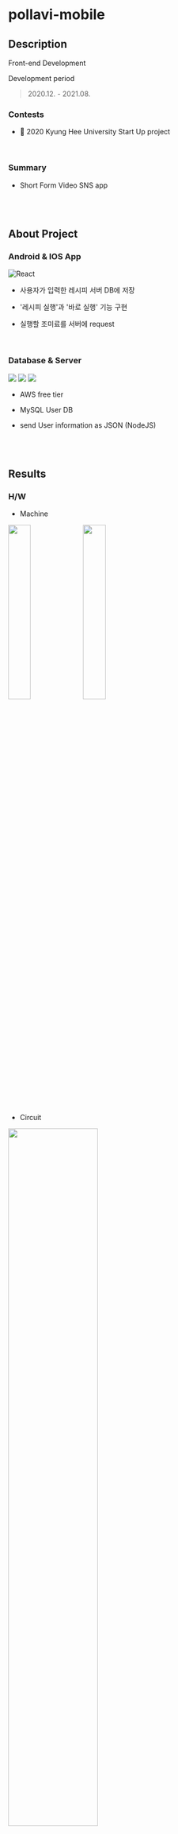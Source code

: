 # pollavi-mobile

## Description

Front-end Development

Development period

> 2020.12. - 2021.08.

### Contests

- 🏅 2020 Kyung Hee University Start Up project

  <br>

### Summary

- Short Form Video SNS app

<br>
<br>

## About Project

### Android & IOS App

<img alt="React" src ="https://img.shields.io/badge/React-#61DAFB.svg?&style=for-the-badge&logo=React&logoColor=white"/>

- 사용자가 입력한 레시피 서버 DB에 저장
- '레시피 실행'과 '바로 실행' 기능 구현
- 실행할 조미료를 서버에 request

  <br>

### Database & Server

<img src="https://img.shields.io/badge/DB-MySQL-#4479A1?style=flat"/>
<img src="https://img.shields.io/badge/Platform-AWS-#232F3E?style=flat"/>
<img src="https://img.shields.io/badge/Nodejs-#339933?style=flat"/>

- AWS free tier
- MySQL User DB
- send User information as JSON (NodeJS)

  <br>

  <br>

## Results

### H/W

- Machine

<img src=images/machine1.png  width="30%"/><img src=images/machine2.png  width="30%"/>

- Circuit

<img src=images/circuit.png  width="60%"/>

  <br>

### App

|     Function     |                                                                         Screen                                                                          |
| :--------------: | :-----------------------------------------------------------------------------------------------------------------------------------------------------: |
|  initial screen  | <img src="./result/Screenshot_1643170906.png" width="300" alt="캡쳐이미지"> <img src="./result/Screenshot_1643170906.png" width="300" alt="캡쳐이미지"> |
| 조미료 실행 명령 |                                                   <img src=images/android_execute.png  width="30%"/>                                                    |
|   레시피 추가    |                                                     <img src=images/android_add.png  width="30%"/>                                                      |

  <br>

  <br>

---

### References

<p align="center">
  
 
  <img src="./result/Screenshot_1643170933.png" width="300" alt="캡쳐이미지">
  <img src="./result/Screenshot_1643170951.png" width="300" alt="캡쳐이미지">
  <img src="./result/Screenshot_1643170960.png" width="300" alt="캡쳐이미지">
  <img src="./result/Screenshot_1643170985.png" width="300" alt="캡쳐이미지">
   <img src="./result/Screenshot_1643171077.png" width="300" alt="캡쳐이미지">
  <img src="./result/Screenshot_1643171089.png" width="300" alt="캡쳐이미지">
  <img src="./result/Screenshot_1643171108.png" width="300" alt="캡쳐이미지">
</p>
